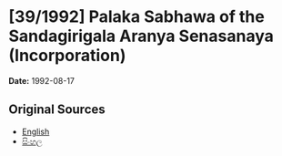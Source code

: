 # [39/1992] Palaka Sabhawa of the Sandagirigala Aranya Senasanaya (Incorporation)

**Date:** 1992-08-17

## Original Sources

- [English](https://documents.gov.lk/view/acts/1992/8/39-1992_E.pdf)
- [සිංහල](https://documents.gov.lk/view/acts/1992/8/39-1992_S.pdf)

